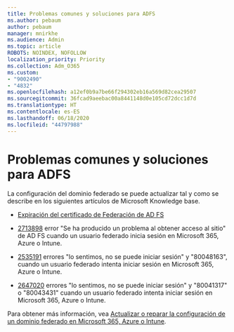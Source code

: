 ```yaml
---
title: Problemas comunes y soluciones para ADFS
ms.author: pebaum
author: pebaum
manager: mnirkhe
ms.audience: Admin
ms.topic: article
ROBOTS: NOINDEX, NOFOLLOW
localization_priority: Priority
ms.collection: Adm_O365
ms.custom:
- "9002490"
- "4832"
ms.openlocfilehash: a12ef0b9a7be66f294302eb16a569d82cea29507
ms.sourcegitcommit: 36fcad9aeebac00a8441148d0e105cd72dcc1d7d
ms.translationtype: HT
ms.contentlocale: es-ES
ms.lasthandoff: 06/18/2020
ms.locfileid: "44797988"
---
```

# <a name="common-issues-and-resolutions-for-adfs"></a>Problemas comunes y soluciones para ADFS

La configuración del dominio federado se puede actualizar tal y como se describe en los siguientes artículos de Microsoft Knowledge base.

- [Expiración del certificado de Federación de AD FS](adfs-federation-certificate-expiring.md)

- [2713898](https://support.microsoft.com/help/2713898) error  "Se ha producido un problema al obtener acceso al sitio" de AD FS cuando un usuario federado inicia sesión en Microsoft 365, Azure o Intune.

- [2535191](https://support.microsoft.com/help/2535191) errores "lo sentimos, no se puede iniciar sesión" y "80048163", cuando un usuario federado intenta iniciar sesión en Microsoft 365, Azure o Intune.

- [2647020](https://support.microsoft.com/help/2647020) errores "lo sentimos, no se puede iniciar sesión" y "80041317" o "80043431" cuando un usuario federado intenta iniciar sesión en Microsoft 365, Azure o Intune.

Para obtener más información, vea [Actualizar o reparar la configuración de un dominio federado en Microsoft 365, Azure o Intune](https://docs.microsoft.com/office365/troubleshoot/active-directory/update-federated-domain-office-365).
